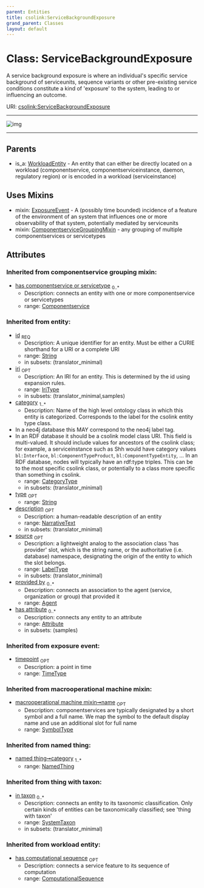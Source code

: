 ```yaml
---
parent: Entities
title: csolink:ServiceBackgroundExposure
grand_parent: Classes
layout: default
---
```


# Class: ServiceBackgroundExposure


A service background exposure is where an individual's specific service background of serviceunits, sequence variants or other pre-existing service conditions constitute a kind of 'exposure' to the system, leading to or influencing an outcome.

URI: [csolink:ServiceBackgroundExposure](https://w3id.org/csolink/vocab/ServiceBackgroundExposure)


---

![img](http://yuml.me/diagram/nofunky;dir:TB/class/[WorkloadEntity],[SystemTaxon],[ServiceBackgroundExposure%7Ctimepoint:time_type%20%3F;has_computational_sequence(i):computational_sequence%20%3F;id(i):string;iri(i):iri_type%20%3F;type(i):string%20%3F;name(i):label_type%20%3F;description(i):narrative_text%20%3F;source(i):label_type%20%3F]uses%20-.-%3E[ExposureEvent],[ServiceBackgroundExposure]uses%20-.-%3E[ComponentserviceGroupingMixin],[WorkloadEntity]%5E-[ServiceBackgroundExposure],[NamedThing],[ExposureEvent],[ComponentserviceGroupingMixin],[Componentservice],[Attribute],[Agent])

---


## Parents

 *  is_a: [WorkloadEntity](WorkloadEntity.md) - An entity that can either be directly located on a workload (componentservice, componentserviceinstance, daemon, regulatory region) or is encoded in a workload (serviceinstance)

## Uses Mixins

 *  mixin: [ExposureEvent](ExposureEvent.md) - A (possibly time bounded) incidence of a feature of the environment of an system that influences one or more observability of that system, potentially mediated by serviceunits
 *  mixin: [ComponentserviceGroupingMixin](ComponentserviceGroupingMixin.md) - any grouping of multiple componentservices or servicetypes

## Attributes


### Inherited from componentservice grouping mixin:

 * [has componentservice or servicetype](has_componentservice_or_servicetype.md)  <sub>0..*</sub>
    * Description: connects an entity with one or more componentservice or servicetypes
    * range: [Componentservice](Componentservice.md)

### Inherited from entity:

 * [id](id.md)  <sub>REQ</sub>
    * Description: A unique identifier for an entity. Must be either a CURIE shorthand for a URI or a complete URI
    * range: [String](types/String.md)
    * in subsets: (translator_minimal)
 * [iri](iri.md)  <sub>OPT</sub>
    * Description: An IRI for an entity. This is determined by the id using expansion rules.
    * range: [IriType](types/IriType.md)
    * in subsets: (translator_minimal,samples)
 * [category](category.md)  <sub>1..*</sub>
    * Description: Name of the high level ontology class in which this entity is categorized. Corresponds to the label for the csolink entity type class.
 * In a neo4j database this MAY correspond to the neo4j label tag.
 * In an RDF database it should be a csolink model class URI.
This field is multi-valued. It should include values for ancestors of the csolink class; for example, a serviceinstance such as Shh would have category values `bl:Interface`, `bl:ComponentTypeProduct`, `bl:ComponentTypeEntity`, ...
In an RDF database, nodes will typically have an rdf:type triples. This can be to the most specific csolink class, or potentially to a class more specific than something in csolink.
    * range: [CategoryType](types/CategoryType.md)
    * in subsets: (translator_minimal)
 * [type](type.md)  <sub>OPT</sub>
    * range: [String](types/String.md)
 * [description](description.md)  <sub>OPT</sub>
    * Description: a human-readable description of an entity
    * range: [NarrativeText](types/NarrativeText.md)
    * in subsets: (translator_minimal)
 * [source](source.md)  <sub>OPT</sub>
    * Description: a lightweight analog to the association class 'has provider' slot, which is the string name, or the authoritative (i.e. database) namespace, designating the origin of the entity to which the slot belongs.
    * range: [LabelType](types/LabelType.md)
    * in subsets: (translator_minimal)
 * [provided by](provided_by.md)  <sub>0..*</sub>
    * Description: connects an association to the agent (service, organization or group) that provided it
    * range: [Agent](Agent.md)
 * [has attribute](has_attribute.md)  <sub>0..*</sub>
    * Description: connects any entity to an attribute
    * range: [Attribute](Attribute.md)
    * in subsets: (samples)

### Inherited from exposure event:

 * [timepoint](timepoint.md)  <sub>OPT</sub>
    * Description: a point in time
    * range: [TimeType](types/TimeType.md)

### Inherited from macrooperational machine mixin:

 * [macrooperational machine mixin➞name](macrooperational_machine_mixin_name.md)  <sub>OPT</sub>
    * Description: componentservices are typically designated by a short symbol and a full name. We map the symbol to the default display name and use an additional slot for full name
    * range: [SymbolType](types/SymbolType.md)

### Inherited from named thing:

 * [named thing➞category](named_thing_category.md)  <sub>1..*</sub>
    * range: [NamedThing](NamedThing.md)

### Inherited from thing with taxon:

 * [in taxon](in_taxon.md)  <sub>0..*</sub>
    * Description: connects an entity to its taxonomic classification. Only certain kinds of entities can be taxonomically classified; see 'thing with taxon'
    * range: [SystemTaxon](SystemTaxon.md)
    * in subsets: (translator_minimal)

### Inherited from workload entity:

 * [has computational sequence](has_computational_sequence.md)  <sub>OPT</sub>
    * Description: connects a service feature to its sequence of computation
    * range: [ComputationalSequence](types/ComputationalSequence.md)
